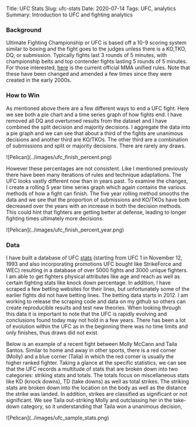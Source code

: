 Title: UFC Stats
Slug: ufc-stats
Date: 2020-07-14
Tags: UFC, analytics
Summary: Introduction to UFC and fighting analytics

<h3>Background</h3>
<p>
Ultimate Fighting Championship or UFC is based off a 10-9 scoring system similar to boxing and the fight goes to the judges unless there is a KO,TKO, DQ, or submission. Typically fights last 3 rounds of 5 minutes, with championship belts and top contender fights lasting 5 rounds of 5 minutes. 
For those interested, <a href="http://media.ufc.tv/discover-ufc/Unified_Rules_MMA.pdf" target="_blank">here</a> is the current official MMA unified rules. Note that these have been changed and amended a few times since they were created in the early 2000s.
</p>

<h3>How to Win</h3>
<p>
As mentioned above there are a few different ways to end a UFC fight. Here we see both a pie chart and a time series graph of how fights end. I have removed all DQ and overturned results from the dataset and I have combined the split decision and majority decisions.
I aggregate the data into a pie graph and we can see that about a third of the fights are unanimous decisions and another third are KO/TKOs. The other third are a combination of submissions and split or majority decisions. There are rarely any draws. 
</p>
![Pelican](../images/ufc_finish_percent.png)
<p>
However these percentages are not consistent. Like I mentioned previously there have been many iterations of rules and technique adaptations. The UFC looks vastly different now than in years past. To examine the changes, I create a rolling 5 year time series graph which again contains the various methods of how a fight can finish.
The five year rolling method smooths the data and we see that the proportion of submissions and KO/TKOs have both decreased over the years with an increase in both the decision methods. This could hint that fighters are getting better at defense, leading to longer fighting times ultimately more decisions.
</p>
![Pelican](../images/ufc_finish_percent_year.png)

<h3>Data</h3>
<p>
I have built a database of UFC <a href="http://www.ufcstats.com" target="_blank">stats</a> (starting from UFC 1 in November 12, 1993 and also incorporating promotions UFC bought like StrikeForce and WEC) resulting in a database of over 5000 fights and 3000 unique fighters. I am able to get fighters physical attributes like age and reach as well as certain fighting stats like knock down percentage. 
In addition, I have scraped a few betting websites for their lines, but unfortunately some of the earlier fights did not have betting lines. The betting data starts in 2012.
I am working to release the scraping code and data on my github so others can create reproducible results and test new theories. When looking through this data it is important to note that the UFC is rapidly evolving and conclusions found today may not hold in a few years. 
There has been a lot of evolution within the UFC as in the beginning there was no time limits and only finishes, thus draws did not exist.
</p>
<p>
Below is an example of a recent fight between Molly McCann and Taila Santos. Similar to home and away in other sports, there is a red corner (Molly) and a blue corner (Talia) in which the red corner is usually the higher ranked fighter. 
Taking a glance at the specific statistics, we can see that the UFC records a multitude of stats that are broken down into two categories: striking stats and totals. The totals focus on miscellaneous stats like KD (knock downs), TD (take downs) as well as total strikes.
The striking stats are broken down into the location on the body as well as the distance the strike was landed. In addition, strikes are classified as significant or not significant. We see Taila out-striking Molly and outclassing her in the take-down category, so it understanding that Taila won a unanimous decision,
</p>
![Pelican](../images/ufc_sample_stats.png)
